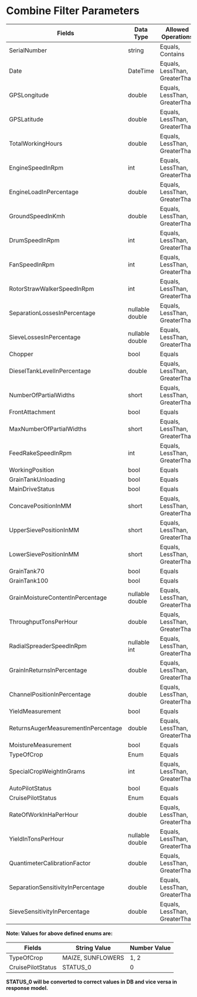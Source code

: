 # Combine Filter Parameters

| Fields                              | Data Type       | Allowed Operations            |
| ----------------------------------- | --------------- | ----------------------------- |
| SerialNumber                        | string          | Equals, Contains              |
| Date                                | DateTime        | Equals, LessThan, GreaterThan |
| GPSLongitude                        | double          | Equals, LessThan, GreaterThan |
| GPSLatitude                         | double          | Equals, LessThan, GreaterThan |
| TotalWorkingHours                   | double          | Equals, LessThan, GreaterThan |
| EngineSpeedInRpm                    | int             | Equals, LessThan, GreaterThan |
| EngineLoadInPercentage              | double          | Equals, LessThan, GreaterThan |
| GroundSpeedInKmh                    | double          | Equals, LessThan, GreaterThan |
| DrumSpeedInRpm                      | int             | Equals, LessThan, GreaterThan |
| FanSpeedInRpm                       | int             | Equals, LessThan, GreaterThan |
| RotorStrawWalkerSpeedInRpm          | int             | Equals, LessThan, GreaterThan |
| SeparationLossesInPercentage        | nullable double | Equals, LessThan, GreaterThan |
| SieveLossesInPercentage             | nullable double | Equals, LessThan, GreaterThan |
| Chopper                             | bool            | Equals                        |
| DieselTankLevelInPercentage         | double          | Equals, LessThan, GreaterThan |
| NumberOfPartialWidths               | short           | Equals, LessThan, GreaterThan |
| FrontAttachment                     | bool            | Equals                        |
| MaxNumberOfPartialWidths            | short           | Equals, LessThan, GreaterThan |
| FeedRakeSpeedInRpm                  | int             | Equals, LessThan, GreaterThan |
| WorkingPosition                     | bool            | Equals                        |
| GrainTankUnloading                  | bool            | Equals                        |
| MainDriveStatus                     | bool            | Equals                        |
| ConcavePositionInMM                 | short           | Equals, LessThan, GreaterThan |
| UpperSievePositionInMM              | short           | Equals, LessThan, GreaterThan |
| LowerSievePositionInMM              | short           | Equals, LessThan, GreaterThan |
| GrainTank70                         | bool            | Equals                        |
| GrainTank100                        | bool            | Equals                        |
| GrainMoistureContentInPercentage    | nullable double | Equals, LessThan, GreaterThan |
| ThroughputTonsPerHour               | double          | Equals, LessThan, GreaterThan |
| RadialSpreaderSpeedInRpm            | nullable int    | Equals, LessThan, GreaterThan |
| GrainInReturnsInPercentage          | double          | Equals, LessThan, GreaterThan |
| ChannelPositionInPercentage         | double          | Equals, LessThan, GreaterThan |
| YieldMeasurement                    | bool            | Equals                        |
| ReturnsAugerMeasurementInPercentage | double          | Equals, LessThan, GreaterThan |
| MoistureMeasurement                 | bool            | Equals                        |
| TypeOfCrop                          | Enum            | Equals                        |
| SpecialCropWeightInGrams            | int             | Equals, LessThan, GreaterThan |
| AutoPilotStatus                     | bool            | Equals                        |
| CruisePilotStatus                   | Enum            | Equals                        |
| RateOfWorkInHaPerHour               | double          | Equals, LessThan, GreaterThan |
| YieldInTonsPerHour                  | nullable double | Equals, LessThan, GreaterThan |
| QuantimeterCalibrationFactor        | double          | Equals, LessThan, GreaterThan |
| SeparationSensitivityInPercentage   | double          | Equals, LessThan, GreaterThan |
| SieveSensitivityInPercentage        | double          | Equals, LessThan, GreaterThan |

**Note: Values for above defined enums are:**

| Fields            | String Value      | Number Value |
| ----------------- | ----------------- | ------------ |
| TypeOfCrop        | MAIZE, SUNFLOWERS | 1, 2         |
| CruisePilotStatus | STATUS_0          | 0            |

**STATUS_0 will be converted to correct values in DB and vice versa in response model.**

